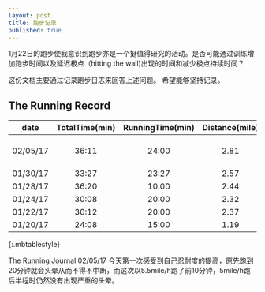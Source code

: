 ```yaml
---
layout: post
title: 跑步记录
published: true
---
```


1月22日的跑步使我意识到跑步亦是一个挺值得研究的活动。是否可能通过训练增加跑步时间以及延迟极点（hitting the wall)出现的时间和减少极点持续时间？

这份文档主要通过记录跑步日志来回答上述问题。
希望能够坚持记录。

The Running Record
------------------------------
|date | TotalTime(min) | RunningTime(min) | Distance(mile) | Bonking(min) |
|:---:| :---------:|:-----:|:----:|:----:|
|02/05/17|36:11|24:00|2.81|11:00-15:00,22:00-24:00|
|01/30/17|33:27|23:27|2.57|9:00-15:00|
|01/28/17|36:20|10:00|2.44|8:00-|
|01/24/17|30:08|20:00|2.32|12:00-15:00|
| 01/22/17 |30:12|20:00|2.37| 12:00-17:00|
| 01/20/17 | 24:08 |15:00| 1.19  |NA |
{:.mbtablestyle}

The Running Journal
02/05/17 今天第一次感受到自己忍耐度的提高，原先跑到20分钟就会头晕从而不得不中断，而这次以5.5mile/h跑了前10分钟，5mile/h跑后半程时仍然没有出现严重的头晕。
